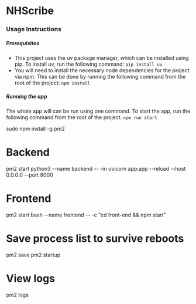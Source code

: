# NHScribe

### Usage Instructions

##### Prerequisites

- This project uses the uv package manager, which can be installed using pip. To install uv, run the following command:
  `pip install uv`
- You will need to install the necessary node dependencies for the project via npm. This can be done by running the following command from the root of the project:
  `npm install`

##### Running the app

The whole app will can be run using one command. To start the app, run the following command from the root of the project.
`npm run start`

sudo npm install -g pm2

# Backend

pm2 start python3 --name backend -- -m uvicorn app:app --reload --host 0.0.0.0 --port 8000

# Frontend

pm2 start bash --name frontend -- -c "cd front-end && npm start"

# Save process list to survive reboots

pm2 save
pm2 startup

# View logs

pm2 logs
